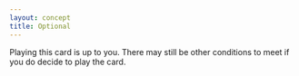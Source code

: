 ```yaml
---
layout: concept
title: Optional
---
```


Playing this card is up to you. There may still be other conditions to meet if you do decide to play the card.
